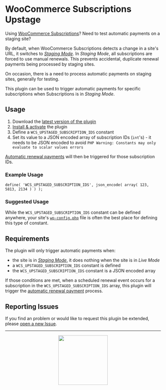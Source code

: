 # WooCommerce Subscriptions Upstage

Using [WooCommerce Subscriptions](https://woocommerce.com/products/woocommerce-subscriptions/)? Need to test automatic payments on a staging site?

By default, when WooCommerce Subscriptions detects a change in a site's URL, it switches to [_Staging Mode_](https://docs.woocommerce.com/document/subscriptions-handles-staging-sites/). In _Staging Mode_, all subscriptions are forced to use manual renewals. This prevents accidental, duplicate renewal payments being processed by staging sites.

On occasion, there is a need to process automatic payments on staging sites, generally for testing.

This plugin can be used to trigger automatic payments for specific subscriptions when Subscriptions is in _Staging Mode_.

## Usage

1. Download the [latest version of the plugin](https://github.com/Prospress/woocommerce-subscriptions-upstage/archive/master.zip)
1. [Install & activate](https://codex.wordpress.org/Managing_Plugins#Installing_Plugins) the plugin
1. Define a `WCS_UPSTAGED_SUBSCRIPTION_IDS` constant
1. Set its value to a JSON encoded array of subscription IDs (`int`'s) - it needs to be JSON encoded to avoid `PHP Warning: Constants may only evaluate to scalar values errors`

[Automatic renewal payments](https://docs.woocommerce.com/document/subscriptions/renewal-process/) will then be triggered for those subscription IDs.

### Example Usage

```
define( 'WCS_UPSTAGED_SUBSCRIPTION_IDS', json_encode( array( 123, 5813, 2134 ) ) );
```

### Suggested Usage

While the `WCS_UPSTAGED_SUBSCRIPTION_IDS` constant can be defined anywhere, your site's [`wp-config.php`](https://codex.wordpress.org/Editing_wp-config.php) file is often the best place for defining this type of constant.

## Requirements

The plugin will only trigger automatic payments when:

* the site is in [_Staging Mode_](https://docs.woocommerce.com/document/subscriptions-handles-staging-sites/), it does nothing when the site is in _Live Mode_
* a `WCS_UPSTAGED_SUBSCRIPTION_IDS` constant is defined
* the `WCS_UPSTAGED_SUBSCRIPTION_IDS` constant is a JSON encoded array

If those conditions are met, when a scheduled renewal event occurs for a subscription in the `WCS_UPSTAGED_SUBSCRIPTION_IDS` array, this plugin will trigger the [automatic renewal payment](https://docs.woocommerce.com/document/subscriptions/renewal-process/) process.

## Reporting Issues

If you find an problem or would like to request this plugin be extended, please [open a new Issue](https://github.com/Prospress/woocommerce-subscriptions-upstage/issues/new).

---

<p align="center">
	<a href="https://prospress.com/">
		<img src="https://cloud.githubusercontent.com/assets/235523/11986380/bb6a0958-a983-11e5-8e9b-b9781d37c64a.png" width="160">
	</a>
</p>
